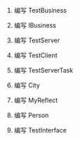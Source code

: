 1. 编写 TestBusiness

2. 编写 IBusiness

3. 编写 TestServer

4. 编写 TestClient

5. 编写 TestServerTask



6. 编写 City

7. 编写 MyReflect

8. 编写 Person

9. 编写 TestInterface